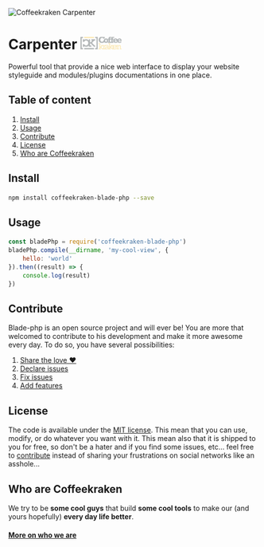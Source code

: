 ![Coffeekraken Carpenter](/.resources/doc-header.jpg)

# Carpenter <img src="/.resources/coffeekraken-logo.jpg" height="25px" />

Powerful tool that provide a nice web interface to display your website styleguide and modules/plugins documentations in one place.

## Table of content

1. [Install](#readme-install)
2. [Usage](#readme-usage)
3. [Contribute](#readme-contribute)
4. [License](#readme-license)
5. [Who are Coffeekraken](#readme-who-are-coffeekraken)

<a id="readme-install"></a>
## Install

```sh
npm install coffeekraken-blade-php --save
```

<a id="readme-usage"></a>
## Usage

```js
const bladePhp = require('coffeekraken-blade-php')
bladePhp.compile(__dirname, 'my-cool-view', {
    hello: 'world'
}).then((result) => {
    console.log(result)
})
```

<a id="readme-contribute"></a>
## Contribute

Blade-php is an open source project and will ever be! You are more that welcomed to contribute to his development and make it more awesome every day.
To do so, you have several possibilities:

1. [Share the love ❤️](https://github.com/Coffeekraken/coffeekraken/blob/master/contribute.md#contribute-share-the-love)
2. [Declare issues](https://github.com/Coffeekraken/coffeekraken/blob/master/contribute.md#contribute-declare-issues)
3. [Fix issues](https://github.com/Coffeekraken/coffeekraken/blob/master/contribute.md#contribute-fix-issues)
4. [Add features](https://github.com/Coffeekraken/coffeekraken/blob/master/contribute.md#contribute-add-features)

<a id="readme-license"></a>
## License

The code is available under the [MIT license](LICENSE.txt). This mean that you can use, modify, or do whatever you want with it. This mean also that it is shipped to you for free, so don't be a hater and if you find some issues, etc... feel free to [contribute](https://github.com/Coffeekraken/coffeekraken/blob/master/contribute.md) instead of sharing your frustrations on social networks like an asshole...

<a id="readme-who-are-coffeekraken"></a>
## Who are Coffeekraken

We try to be **some cool guys** that build **some cool tools** to make our (and yours hopefully) **every day life better**.  

#### [More on who we are](https://github.com/Coffeekraken/coffeekraken/blob/master/who-are-we.md)